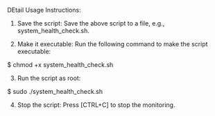 DEtail Usage Instructions:

1. Save the script: Save the above script to a file, e.g., system_health_check.sh.

2. Make it executable: Run the following command to make the script executable:

$ chmod +x system_health_check.sh

3. Run the script as root:

$ sudo ./system_health_check.sh

4. Stop the script: Press [CTRL+C] to stop the monitoring.

